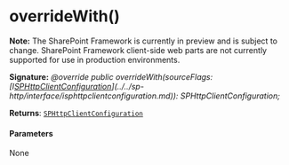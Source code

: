 # overrideWith()
**Note:** The SharePoint Framework is currently in preview and is subject to change. SharePoint Framework client-side web parts are not currently supported for use in production environments.





**Signature:** _@override public overrideWith(sourceFlags: [I[SPHttpClientConfiguration](../../sp-http/class/sphttpclientconfiguration.md)](../../sp-http/interface/isphttpclientconfiguration.md)): SPHttpClientConfiguration;_

**Returns**: [`SPHttpClientConfiguration`](../../sp-http/class/sphttpclientconfiguration.md)





#### Parameters
None


